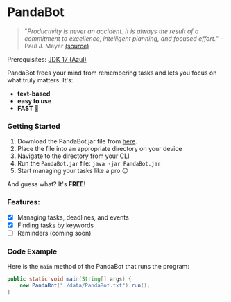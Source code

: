 # PandaBot

> "_Productivity is never an accident. It is always the result of a commitment to excellence, intelligent planning, and focused effort._" – Paul J. Meyer [(source)](https://dansilvestre.com/productivity-quotes/)

Prerequisites: [JDK 17 (Azul)](https://se-education.org/guides/tutorials/javaInstallationMac.html)

PandaBot frees your mind from remembering tasks and lets you focus on what truly matters. It's:

- **text-based**
- **easy to use**
- **FAST** 🚀

### Getting Started

1. Download the PandaBot.jar file from [here](https://github.com/adipanda2002/ip/releases).
2. Place the file into an appropriate directory on your device
3. Navigate to the directory from your CLI
4. Run the `PandaBot.jar` file: `java -jar PandaBot.jar`
5. Start managing your tasks like a pro 😉

And guess what? It's **FREE**!

### Features:

- [x] Managing tasks, deadlines, and events
- [x] Finding tasks by keywords
- [ ] Reminders (coming soon)

### Code Example

Here is the `main` method of the PandaBot that runs the program:

```java
public static void main(String[] args) {
    new PandaBot("./data/PandaBot.txt").run();
}
